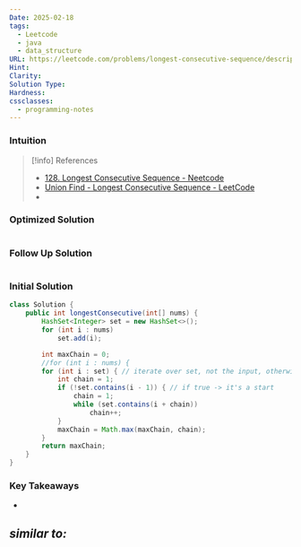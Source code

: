```yaml
---
Date: 2025-02-18
tags:
  - Leetcode
  - java
  - data_structure
URL: https://leetcode.com/problems/longest-consecutive-sequence/description/
Hint: 
Clarity: 
Solution Type: 
Hardness: 
cssclasses:
  - programming-notes
---
```


### Intuition

> [!info] References
> - [128. Longest Consecutive Sequence - Neetcode](https://youtu.be/P6RZZMu_maU)
> - [Union Find - Longest Consecutive Sequence - LeetCode](https://leetcode.com/problems/longest-consecutive-sequence/solutions/3780530/java-union-find-hashmap-o-n-time-complexity)
> - 
### Optimized Solution
```java

```
### Follow Up Solution
```java

```
### Initial Solution
```java title="TLE Hell"
class Solution {
    public int longestConsecutive(int[] nums) {
        HashSet<Integer> set = new HashSet<>();
        for (int i : nums)
            set.add(i);

        int maxChain = 0;
        //for (int i : nums) {
        for (int i : set) { // iterate over set, not the input, otherwise TLE
            int chain = 1;
            if (!set.contains(i - 1)) { // if true -> it's a start
                chain = 1;
                while (set.contains(i + chain))
                    chain++;
            }
            maxChain = Math.max(maxChain, chain);
        }
        return maxChain;
    }
}
```
### Key Takeaways
- 

*similar to:* 
- 